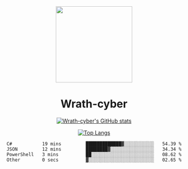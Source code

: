 <div align="center">
  <img src="https://avatars.githubusercontent.com/u/73003857?v=4" width="200px"/>
  <h1>Wrath-cyber</h1>

[![Wrath-cyber's GitHub stats](https://github-readme-stats.vercel.app/api?username=Wrath-cyber&show_icons=true&theme=synthwave)](https://github.com/anuraghazra/github-readme-stats)

[![Top Langs](https://github-readme-stats.vercel.app/api/top-langs/?username=Wrath-cyber&layout=compact&theme=synthwave)](https://github.com/Wrath-cyber/github-readme-stats)
 
<!--START_SECTION:waka-->

```text
C#           19 mins         █████████████▓░░░░░░░░░░░   54.39 %
JSON         12 mins         ████████▓░░░░░░░░░░░░░░░░   34.34 %
PowerShell   3 mins          ██░░░░░░░░░░░░░░░░░░░░░░░   08.62 %
Other        0 secs          ▓░░░░░░░░░░░░░░░░░░░░░░░░   02.65 %
```

<!--END_SECTION:waka-->
